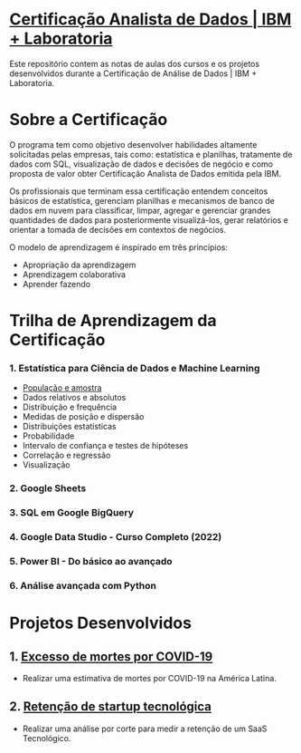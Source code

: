 #  [Certificação Analista de Dados | IBM + Laboratoria](https://www.laboratoria.la/br/certificacao-analise-de-dados)


Este repositório contem as notas de aulas dos cursos e os projetos desenvolvidos durante a Certificação de Análise de Dados | IBM + Laboratoria.

# Sobre a Certificação


O programa tem como objetivo desenvolver habilidades altamente solicitadas pelas empresas, tais como: estatística e planilhas, tratamente de dados com SQL, visualização de dados e decisões de negócio e como proposta de valor obter Certificação Analista de Dados emitida pela IBM.

Os profissionais que terminam essa certificação entendem conceitos básicos de estatística, gerenciam planilhas e mecanismos de banco de dados em nuvem para classificar, limpar, agregar e gerenciar grandes quantidades de dados para posteriormente visualizá-los, gerar relatórios e orientar a tomada de decisões em contextos de negócios.

O modelo de aprendizagem é inspirado em três princípios:

* Apropriação da aprendizagem
* Aprendizagem colaborativa
* Aprender fazendo

# Trilha de Aprendizagem da Certificação 

### 1. Estatística para Ciência de Dados e Machine Learning

* [População e amostra](https://github.com/carlamendescms/certificacao-analista-dados-ibm-laboratoria/blob/main/estatistica/01-populacao-e-amostra.md)
* Dados relativos e absolutos
* Distribuição e frequência
* Medidas de posição e dispersão
* Distribuições estatísticas
* Probabilidade
* Intervalo de confiança e testes de hipóteses
* Correlação e regressão
* Visualização

### 2. Google Sheets

### 3. SQL em Google BigQuery

### 4. Google Data Studio - Curso Completo (2022)

### 5. Power BI - Do básico ao avançado

### 6. Análise avançada com Python


# Projetos Desenvolvidos

## 1. [Excesso de mortes por COVID-19](https://github.com/carlamendescms/certificacao-analista-dados-ibm-laboratoria/blob/main/projetos/01%20-%20Excesso%20de%20mortes%20por%20COVID/projeto01.md)


* Realizar uma estimativa de mortes por COVID-19 na América Latina.

## 2. [Retenção de startup tecnológica](https://github.com/carlamendescms/certificacao-analista-dados-ibm-laboratoria/blob/4988452855c4c6f0bb8a47f32c683dda2da27b78/projetos/02%20-%20Reten%C3%A7%C3%A3o%20de%20startup%20tecnol%C3%B3gica/projeto02.md)


* Realizar uma análise por corte para medir a retenção de um SaaS Tecnológico.

